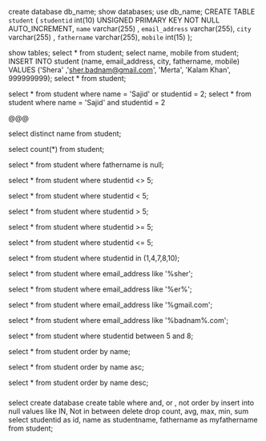 create database db_name;
show databases;
use db_name;
CREATE TABLE `student` ( 
 `studentid` int(10) UNSIGNED PRIMARY KEY NOT NULL AUTO_INCREMENT, 
 `name` varchar(255) , 
 `email_address` varchar(255), 
 `city` varchar(255) , 
 `fathername` varchar(255),
 `mobile` int(15)
);

show tables;
select * from student;
select name, mobile from student;
INSERT INTO student (name, email_address, city, fathername, mobile)
VALUES ('Shera' ,'sher.badnam@gmail.com', 'Merta', 'Kalam Khan',  999999999);
select * from student;

  select * from student where name  = 'Sajid' or studentid  = 2;
  select * from student where name  = 'Sajid' and studentid  = 2


@@@

select distinct name from student;

select count(*) from student;

select * from student where fathername is null;

select * from student where studentid <> 5;

select * from student where studentid < 5;

select * from student where studentid > 5;

select * from student where studentid >= 5;

select * from student where studentid <= 5;

select * from student where studentid in (1,4,7,8,10);

select * from student where email_address like '%sher';

select * from student where email_address like '%er%';

select * from student where email_address like '%gmail.com';

select * from student where email_address like '%badnam%.com';

select * from student where studentid between 5 and 8;

select * from student order by name;

select * from student order by name asc;

select * from student order by name desc;

###

select
create database
create table
where 
and, or , not 
order by 
insert into 
null values 
like 
IN, Not in 
between 
delete
drop 
count, avg, max, min, sum 
select studentid as id, name as studentname,
fathername as myfathername from student;
